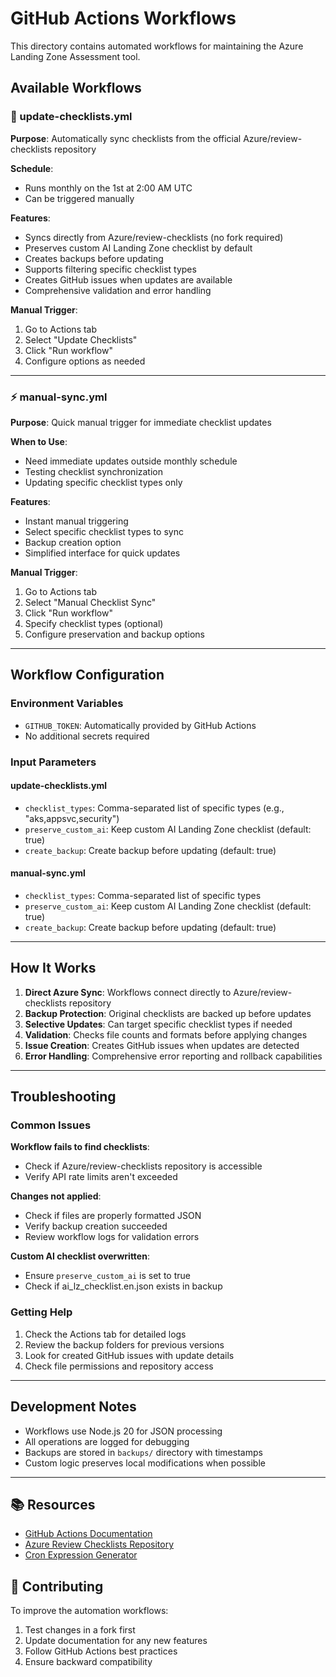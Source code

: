# GitHub Actions Workflows

This directory contains automated workflows for maintaining the Azure Landing Zone Assessment tool.

## Available Workflows

### 🔄 update-checklists.yml

**Purpose**: Automatically sync checklists from the official Azure/review-checklists repository

**Schedule**:

- Runs monthly on the 1st at 2:00 AM UTC
- Can be triggered manually

**Features**:

- Syncs directly from Azure/review-checklists (no fork required)
- Preserves custom AI Landing Zone checklist by default
- Creates backups before updating
- Supports filtering specific checklist types
- Creates GitHub issues when updates are available
- Comprehensive validation and error handling

**Manual Trigger**:

1. Go to Actions tab
2. Select "Update Checklists"
3. Click "Run workflow"
4. Configure options as needed

---

### ⚡ manual-sync.yml

**Purpose**: Quick manual trigger for immediate checklist updates

**When to Use**:

- Need immediate updates outside monthly schedule
- Testing checklist synchronization
- Updating specific checklist types only

**Features**:

- Instant manual triggering
- Select specific checklist types to sync
- Backup creation option
- Simplified interface for quick updates

**Manual Trigger**:

1. Go to Actions tab
2. Select "Manual Checklist Sync"
3. Click "Run workflow"
4. Specify checklist types (optional)
5. Configure preservation and backup options

---

## Workflow Configuration

### Environment Variables

- `GITHUB_TOKEN`: Automatically provided by GitHub Actions
- No additional secrets required

### Input Parameters

#### update-checklists.yml

- `checklist_types`: Comma-separated list of specific types (e.g., "aks,appsvc,security")
- `preserve_custom_ai`: Keep custom AI Landing Zone checklist (default: true)
- `create_backup`: Create backup before updating (default: true)

#### manual-sync.yml

- `checklist_types`: Comma-separated list of specific types
- `preserve_custom_ai`: Keep custom AI Landing Zone checklist (default: true)
- `create_backup`: Create backup before updating (default: true)

---

## How It Works

1. **Direct Azure Sync**: Workflows connect directly to Azure/review-checklists repository
2. **Backup Protection**: Original checklists are backed up before updates
3. **Selective Updates**: Can target specific checklist types if needed
4. **Validation**: Checks file counts and formats before applying changes
5. **Issue Creation**: Creates GitHub issues when updates are detected
6. **Error Handling**: Comprehensive error reporting and rollback capabilities

---

## Troubleshooting

### Common Issues

**Workflow fails to find checklists**:

- Check if Azure/review-checklists repository is accessible
- Verify API rate limits aren't exceeded

**Changes not applied**:

- Check if files are properly formatted JSON
- Verify backup creation succeeded
- Review workflow logs for validation errors

**Custom AI checklist overwritten**:

- Ensure `preserve_custom_ai` is set to true
- Check if ai_lz_checklist.en.json exists in backup

### Getting Help

1. Check the Actions tab for detailed logs
2. Review the backup folders for previous versions
3. Look for created GitHub issues with update details
4. Check file permissions and repository access

---

## Development Notes

- Workflows use Node.js 20 for JSON processing
- All operations are logged for debugging
- Backups are stored in `backups/` directory with timestamps
- Custom logic preserves local modifications when possible

---

## 📚 Resources

- [GitHub Actions Documentation](https://docs.github.com/en/actions)
- [Azure Review Checklists Repository](https://github.com/Azure/review-checklists)
- [Cron Expression Generator](https://crontab.guru/)

## 🤝 Contributing

To improve the automation workflows:

1. Test changes in a fork first
2. Update documentation for any new features
3. Follow GitHub Actions best practices
4. Ensure backward compatibility
